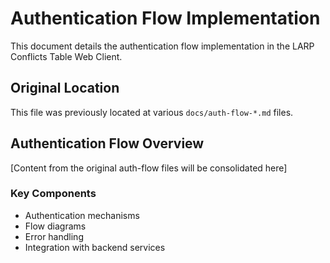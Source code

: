 # Authentication Flow Implementation

This document details the authentication flow implementation in the LARP Conflicts Table Web Client.

## Original Location

This file was previously located at various `docs/auth-flow-*.md` files.

## Authentication Flow Overview

[Content from the original auth-flow files will be consolidated here]

### Key Components

- Authentication mechanisms
- Flow diagrams
- Error handling
- Integration with backend services
